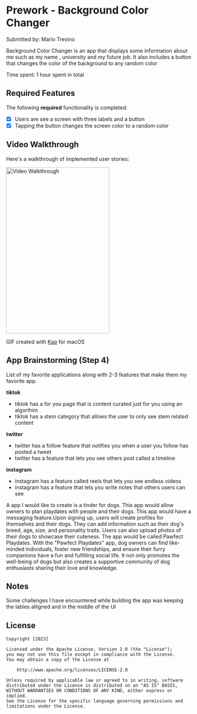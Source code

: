 # Prework - Background Color Changer

Submitted by: Mario Trevino

Background Color Changer is an app that displays some information about me such as my name , university and my future job. It also includes a button that changes the color of the background to any random color

Time spent: 1 hour spent in total

## Required Features

The following **required** functionality is completed:

- [x] Users are see a screen with three labels and a button
- [x] Tapping the button changes the screen color to a random color
 
## Video Walkthrough

Here's a walkthrough of implemented user stories:

<img src='Kapture 2023-06-29 at 16.15.05.gif' title='Video Walkthrough' width='280' height='450' alt='Video Walkthrough' />

GIF created with [Kap](https://getkap.co/) for macOS

## App Brainstorming (Step 4)
List of my favorite applications along with 2-3 features that make them my favorite app.

**tiktok**
 * tiktok has a for you page that is content curated just for you using an algorthim 
 * tiktok has a stem category that allows the user to only see stem related content

**twitter**
 * twitter has a follow feature that notifies you when a user you follow has posted a tweet
 * twitter has a feature that lets you see others post called a timeline

**instagram**
 * instagram has a feature called reels that lets you see endless videos
 * instagram has a feature that lets you write notes that others users can see

A app I would like to create is a tinder for dogs. This app would allow owners to plan playdates with people and their dogs. This app would have a messaging feature.Upon signing up, users will create profiles for themselves and their dogs. They can add information such as their dog's breed, age, size, and personality traits. Users can also upload photos of their dogs to showcase their cuteness. The app would be called Pawfect Playdates. With the "Pawfect Playdates" app, dog owners can find like-minded individuals, foster new friendships, and ensure their furry companions have a fun and fulfilling social life. It not only promotes the well-being of dogs but also creates a supportive community of dog enthusiasts sharing their love and knowledge.

## Notes

Some challenges I have encountered while building the app was keeping the lables alligned and in the middle of the UI

## License

    Copyright [2023] 

    Licensed under the Apache License, Version 2.0 (the "License");
    you may not use this file except in compliance with the License.
    You may obtain a copy of the License at

        http://www.apache.org/licenses/LICENSE-2.0

    Unless required by applicable law or agreed to in writing, software
    distributed under the License is distributed on an "AS IS" BASIS,
    WITHOUT WARRANTIES OR CONDITIONS OF ANY KIND, either express or implied.
    See the License for the specific language governing permissions and
    limitations under the License.
